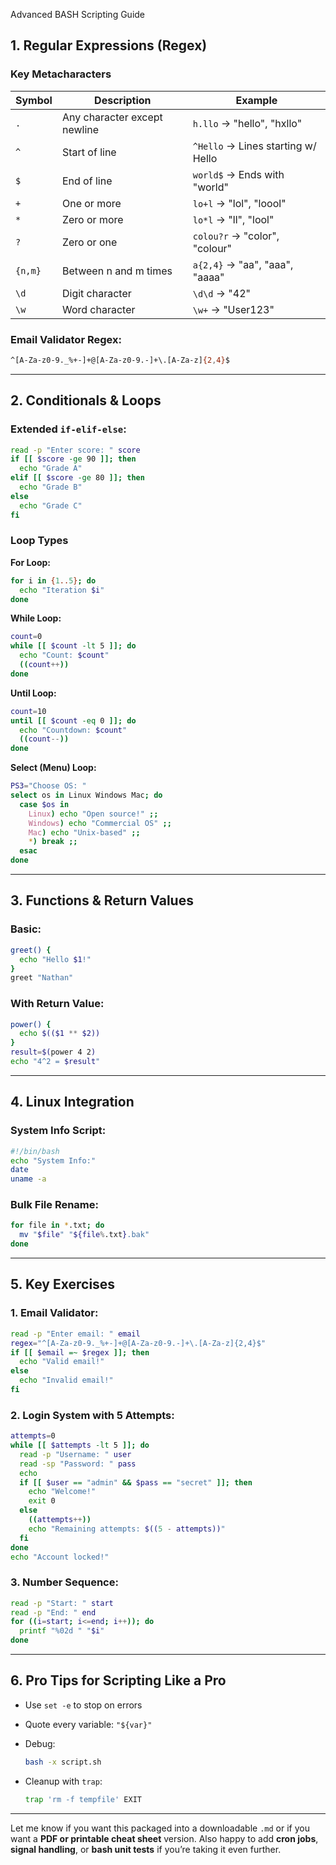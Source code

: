 Advanced BASH Scripting Guide

## 1. **Regular Expressions (Regex)**

### Key Metacharacters

| Symbol  | Description                          | Example                            |
|---------|--------------------------------------|------------------------------------|
| `.`     | Any character except newline         | `h.llo` → "hello", "hxllo"         |
| `^`     | Start of line                        | `^Hello` → Lines starting w/ Hello |
| `$`     | End of line                          | `world$` → Ends with "world"       |
| `+`     | One or more                          | `lo+l` → "lol", "loool"            |
| `*`     | Zero or more                         | `lo*l` → "ll", "lool"              |
| `?`     | Zero or one                          | `colou?r` → "color", "colour"      |
| `{n,m}` | Between n and m times                | `a{2,4}` → "aa", "aaa", "aaaa"     |
| `\d`    | Digit character                      | `\d\d` → "42"                       |
| `\w`    | Word character                       | `\w+` → "User123"                  |

### Email Validator Regex:
```bash
^[A-Za-z0-9._%+-]+@[A-Za-z0-9.-]+\.[A-Za-z]{2,4}$
```

---

## 2. **Conditionals & Loops**

### Extended `if-elif-else`:
```bash
read -p "Enter score: " score
if [[ $score -ge 90 ]]; then
  echo "Grade A"
elif [[ $score -ge 80 ]]; then
  echo "Grade B"
else
  echo "Grade C"
fi
```

### Loop Types

**For Loop:**
```bash
for i in {1..5}; do
  echo "Iteration $i"
done
```

**While Loop:**
```bash
count=0
while [[ $count -lt 5 ]]; do
  echo "Count: $count"
  ((count++))
done
```

**Until Loop:**
```bash
count=10
until [[ $count -eq 0 ]]; do
  echo "Countdown: $count"
  ((count--))
done
```

**Select (Menu) Loop:**
```bash
PS3="Choose OS: "
select os in Linux Windows Mac; do
  case $os in
    Linux) echo "Open source!" ;;
    Windows) echo "Commercial OS" ;;
    Mac) echo "Unix-based" ;;
    *) break ;;
  esac
done
```

---

## 3. **Functions & Return Values**

### Basic:
```bash
greet() {
  echo "Hello $1!"
}
greet "Nathan"
```

### With Return Value:
```bash
power() {
  echo $(($1 ** $2))
}
result=$(power 4 2)
echo "4^2 = $result"
```

---

## 4. **Linux Integration**

### System Info Script:
```bash
#!/bin/bash
echo "System Info:"
date
uname -a
```

### Bulk File Rename:
```bash
for file in *.txt; do
  mv "$file" "${file%.txt}.bak"
done
```

---

## 5. **Key Exercises**

### 1. Email Validator:
```bash
read -p "Enter email: " email
regex="^[A-Za-z0-9._%+-]+@[A-Za-z0-9.-]+\.[A-Za-z]{2,4}$"
if [[ $email =~ $regex ]]; then
  echo "Valid email!"
else
  echo "Invalid email!"
fi
```

### 2. Login System with 5 Attempts:
```bash
attempts=0
while [[ $attempts -lt 5 ]]; do
  read -p "Username: " user
  read -sp "Password: " pass
  echo
  if [[ $user == "admin" && $pass == "secret" ]]; then
    echo "Welcome!"
    exit 0
  else
    ((attempts++))
    echo "Remaining attempts: $((5 - attempts))"
  fi
done
echo "Account locked!"
```

### 3. Number Sequence:
```bash
read -p "Start: " start
read -p "End: " end
for ((i=start; i<=end; i++)); do
  printf "%02d " "$i"
done
```

---

## 6. **Pro Tips for Scripting Like a Pro**

- Use `set -e` to stop on errors
- Quote every variable: `"${var}"`
- Debug:  
  ```bash
  bash -x script.sh
  ```

- Cleanup with `trap`:
  ```bash
  trap 'rm -f tempfile' EXIT
  ```

---

Let me know if you want this packaged into a downloadable `.md` or if you want a **PDF or printable cheat sheet** version. Also happy to add **cron jobs**, **signal handling**, or **bash unit tests** if you’re taking it even further.